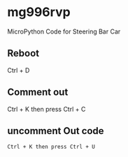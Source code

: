 # mg996rvp
MicroPython Code for Steering Bar Car

## Reboot
Ctrl + D

## Comment out
 Ctrl + K then press Ctrl + C

## uncomment Out code
    Ctrl + K then press Ctrl + U